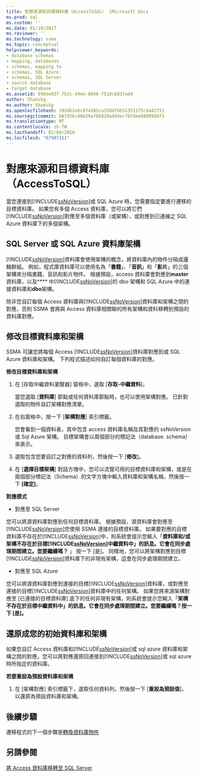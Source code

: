 ```yaml
---
title: 對應來源和目標資料庫（AccessToSQL） |Microsoft Docs
ms.prod: sql
ms.custom: ''
ms.date: 01/19/2017
ms.reviewer: ''
ms.technology: ssma
ms.topic: conceptual
helpviewer_keywords:
- database schemas
- mapping, databases
- schemas, mapping to
- schemas, SQL Azure
- schemas, SQL Server
- source database
- target database
ms.assetid: 69bee937-7b2c-49ee-8866-7518c683fad4
author: Shamikg
ms.author: Shamikg
ms.openlocfilehash: 192db2e6c074305ca258d76652351175c8a82751
ms.sourcegitcommit: b87d36c46b39af8b929ad94ec707dee8800950f5
ms.translationtype: MT
ms.contentlocale: zh-TW
ms.lasthandoff: 02/08/2020
ms.locfileid: "67907151"
---
```

# <a name="mapping-source-and-target-databases-accesstosql"></a>對應來源和目標資料庫（AccessToSQL）
當您連接到[!INCLUDE[ssNoVersion](../../includes/ssnoversion-md.md)]或 SQL Azure 時，您需要指定要進行遷移的目標資料庫。 如果您有多個 Access 資料庫，您可以將它們[!INCLUDE[ssNoVersion](../../includes/ssnoversion-md.md)]對應至多個資料庫（或架構），或對應到已連線之 SQL Azure 資料庫下的多個架構。  
  
## <a name="sql-server-or-sql-azure-database-schemas"></a>SQL Server 或 SQL Azure 資料庫架構  
[!INCLUDE[ssNoVersion](../../includes/ssnoversion-md.md)]資料庫會使用架構的概念，將資料庫內的物件分隔成邏輯群組。 例如，程式庫資料庫可以使用名為「**書籍**」、「**音訊**」和「**影片**」的三個架構來分隔書籍、音訊和影片物件。 根據預設，access 資料庫會對應到**master**資料庫，以及**** 中[!INCLUDE[ssNoVersion](../../includes/ssnoversion-md.md)]的 dbo 架構和 SQL Azure 中的連接資料庫和**dbo**架構。  
  
除非您自訂每個 Access 資料庫與[!INCLUDE[ssNoVersion](../../includes/ssnoversion-md.md)]資料庫和架構之間的對應，否則 SSMA 會將與 Access 資料庫相關聯的所有架構和資料移轉到預設的資料庫對應。  
  
## <a name="modifying-the-target-database-and-schema"></a>修改目標資料庫和架構  
SSMA 可讓您將每個 Access [!INCLUDE[ssNoVersion](../../includes/ssnoversion-md.md)]資料庫對應到或 SQL Azure 資料庫和架構。 下列程式描述如何自訂每個資料庫的對應。  
  
**修改目標資料庫和架構**  
  
1.  在 [存取中繼資料瀏覽器] 窗格中，選取 [**存取-中繼資料**]。  
  
    當您選取 [**資料庫**] 節點或任何資料庫節點時，也可以使用架構對應。 已針對選取的物件自訂架構對應清單。  
  
2.  在右窗格中，按一下 [**架構對應**] 索引標籤。  
  
    您會看到一個資料表，其中包含 access 資料庫名稱及其對應的 ssNoVersion 或 Sql Azure 架構。 目標架構會以兩個部分的標記法（database. schema）來表示。  
  
3.  選取包含您要自訂之對應的資料列，然後按一下 [**修改**]。  
  
4.  在 [**選擇目標架構**] 對話方塊中，您可以流覽可用的目標資料庫和架構，或是在兩個部分標記法（Schema）的文字方塊中輸入資料庫和架構名稱，然後按一下 **[確定]**。  
  
**對應模式**  
  
-   對應至 SQL Server  
  
您可以將源資料庫對應到任何目標資料庫。 根據預設，源資料庫會對應至[!INCLUDE[ssNoVersion](../../includes/ssnoversion-md.md)]您使用 SSMA 連接的目標資料庫。 如果要對應的目標資料庫不存在於[!INCLUDE[ssNoVersion](../../includes/ssnoversion-md.md)]中，則系統會提示您輸入「**資料庫和/或架構不存在於目標[!INCLUDE[ssNoVersion](../../includes/ssnoversion-md.md)]中繼資料中」的訊息。它會在同步處理期間建立。您要繼續嗎？** 」 按一下 [是]。 同樣地，您可以將架構對應到目標[!INCLUDE[ssNoVersion](../../includes/ssnoversion-md.md)]資料庫下的非現有架構，這會在同步處理期間建立。  
  
-   對應至 SQL Azure  
  
您可以將源資料庫對應到連接的目標[!INCLUDE[ssNoVersion](../../includes/ssnoversion-md.md)]資料庫，或對應至連接的目標[!INCLUDE[ssNoVersion](../../includes/ssnoversion-md.md)]資料庫中的任何架構。 如果您將來源架構對應至 [已連接的目標資料庫] 底下的任何非現有架構，則系統會提示您輸入「**架構不存在於目標中繼資料中」的訊息。它會在同步處理期間建立。您要繼續嗎？按一下 [是]。**  
  
## <a name="reverting-to-your-initial-database-and-schema"></a>還原成您的初始資料庫和架構  
如果您自訂 Access 資料庫和[!INCLUDE[ssNoVersion](../../includes/ssnoversion-md.md)]或 sql azure 資料庫和架構之間的對應，您可以將對應還原回連接到[!INCLUDE[ssNoVersion](../../includes/ssnoversion-md.md)]或 sql azure 時所指定的資料庫。  
  
**若要重設為預設資料庫和架構**  
  
1.  在 [架構對應] 索引標籤下，選取任何資料列，然後按一下 [**重設為預設值**]，以還原為預設資料庫和架構。  
  
## <a name="next-step"></a>後續步驟  
遷移程式的下一個步驟是[轉換資料庫物件](converting-access-database-objects-accesstosql.md)  
  
## <a name="see-also"></a>另請參閱  
[將 Access 資料庫移轉至 SQL Server](migrating-access-databases-to-sql-server-azure-sql-db-accesstosql.md)  
  
